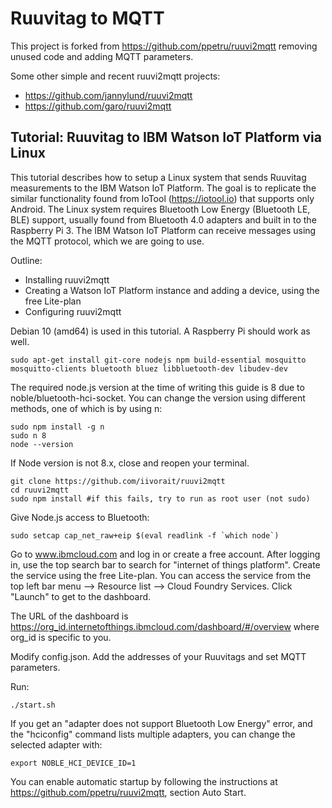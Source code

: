 # Ruuvitag to MQTT

This project is forked from https://github.com/ppetru/ruuvi2mqtt removing unused code and adding MQTT parameters.

Some other simple and recent ruuvi2mqtt projects:
- https://github.com/jannylund/ruuvi2mqtt
- https://github.com/garo/ruuvi2mqtt

## Tutorial: Ruuvitag to IBM Watson IoT Platform via Linux

This tutorial describes how to setup a Linux system that sends Ruuvitag measurements to the IBM Watson IoT Platform. The goal is to replicate the similar functionality found from IoTool (https://iotool.io) that supports only Android. The Linux system requires Bluetooth Low Energy (Bluetooth LE, BLE) support, usually found from Bluetooth 4.0 adapters and built in to the Raspberry Pi 3. The IBM Watson IoT Platform can receive messages using the MQTT protocol, which we are going to use.

Outline:
- Installing ruuvi2mqtt
- Creating a Watson IoT Platform instance and adding a device, using the free Lite-plan
- Configuring ruuvi2mqtt

Debian 10 (amd64) is used in this tutorial. A Raspberry Pi should work as well.

```console
sudo apt-get install git-core nodejs npm build-essential mosquitto mosquitto-clients bluetooth bluez libbluetooth-dev libudev-dev
```

The required node.js version at the time of writing this guide is 8 due to noble/bluetooth-hci-socket. You can change the version using different methods, one of which is by using n:
```console
sudo npm install -g n
sudo n 8
node --version
```
If Node version is not 8.x, close and reopen your terminal.

```console
git clone https://github.com/iivorait/ruuvi2mqtt
cd ruuvi2mqtt
sudo npm install #if this fails, try to run as root user (not sudo)
```

Give Node.js access to Bluetooth: 
```console
sudo setcap cap_net_raw+eip $(eval readlink -f `which node`)
```

Go to www.ibmcloud.com and log in or create a free account. After logging in, use the top search bar to search for "internet of things platform". Create the service using the free Lite-plan. You can access the service from the top left bar menu --> Resource list --> Cloud Foundry Services. Click "Launch" to get to the dashboard.

The URL of the dashboard is https://org_id.internetofthings.ibmcloud.com/dashboard/#/overview where org_id is specific to you.

Modify config.json. Add the addresses of your Ruuvitags and set MQTT parameters.

Run:
```console
./start.sh
```

If you get an "adapter does not support Bluetooth Low Energy" error, and the "hciconfig" command lists multiple adapters, you can change the selected adapter with:
```console
export NOBLE_HCI_DEVICE_ID=1
```
You can enable automatic startup by following the instructions at https://github.com/ppetru/ruuvi2mqtt, section Auto Start.
